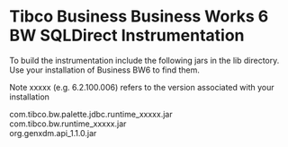# Tibco Business Business Works 6 BW SQLDirect Instrumentation

To build the instrumentation include the following jars in the lib directory.  Use your installation of Business BW6 to find them. 
  
Note xxxxx (e.g. 6.2.100.006) refers to the version associated with your installation
  
com.tibco.bw.palette.jdbc.runtime_xxxxx.jar    
com.tibco.bw.runtime_xxxxx.jar    
org.genxdm.api_1.1.0.jar   
